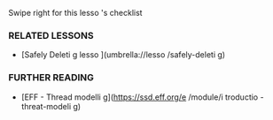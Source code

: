 [Title]: # (Et mai
te
a
t ?)
[Order]: # (3)

Swipe right for this lesso
's checklist

### RELATED LESSONS

*   [Safely Deleti
g lesso
](umbrella://lesso
/safely-deleti
g)

### FURTHER READING

*   [EFF - Thread modelli
g](https://ssd.eff.org/e
/module/i
troductio
-threat-modeli
g)